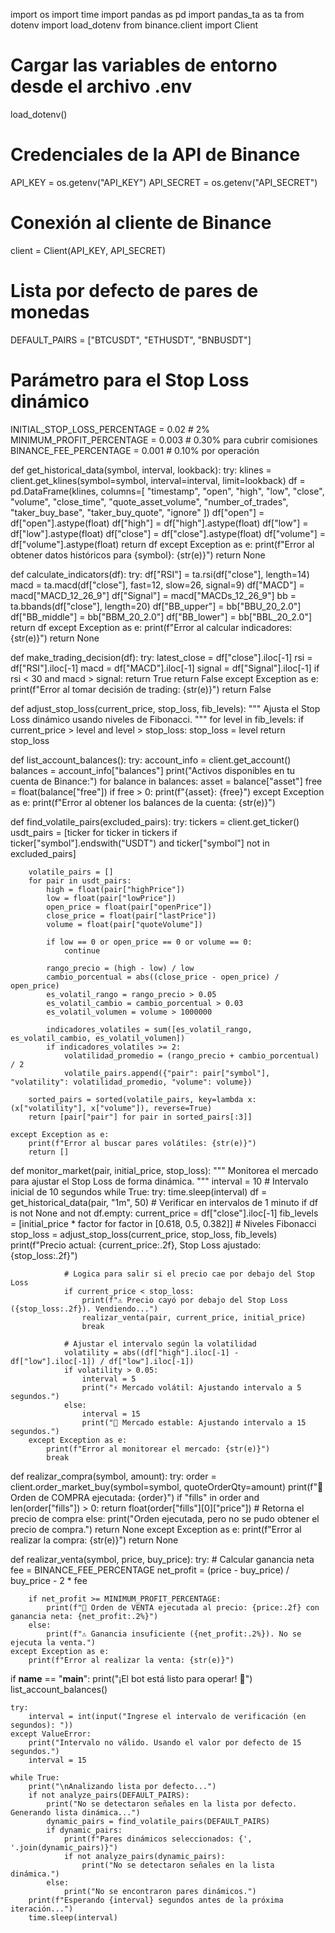 import os
import time
import pandas as pd
import pandas_ta as ta
from dotenv import load_dotenv
from binance.client import Client

# Cargar las variables de entorno desde el archivo .env
load_dotenv()

# Credenciales de la API de Binance
API_KEY = os.getenv("API_KEY")
API_SECRET = os.getenv("API_SECRET")

# Conexión al cliente de Binance
client = Client(API_KEY, API_SECRET)

# Lista por defecto de pares de monedas
DEFAULT_PAIRS = ["BTCUSDT", "ETHUSDT", "BNBUSDT"]

# Parámetro para el Stop Loss dinámico
INITIAL_STOP_LOSS_PERCENTAGE = 0.02  # 2%
MINIMUM_PROFIT_PERCENTAGE = 0.003  # 0.30% para cubrir comisiones
BINANCE_FEE_PERCENTAGE = 0.001  # 0.10% por operación

def get_historical_data(symbol, interval, lookback):
    try:
        klines = client.get_klines(symbol=symbol, interval=interval, limit=lookback)
        df = pd.DataFrame(klines, columns=[
            "timestamp", "open", "high", "low", "close", "volume",
            "close_time", "quote_asset_volume", "number_of_trades",
            "taker_buy_base", "taker_buy_quote", "ignore"
        ])
        df["open"] = df["open"].astype(float)
        df["high"] = df["high"].astype(float)
        df["low"] = df["low"].astype(float)
        df["close"] = df["close"].astype(float)
        df["volume"] = df["volume"].astype(float)
        return df
    except Exception as e:
        print(f"Error al obtener datos históricos para {symbol}: {str(e)}")
        return None

def calculate_indicators(df):
    try:
        df["RSI"] = ta.rsi(df["close"], length=14)
        macd = ta.macd(df["close"], fast=12, slow=26, signal=9)
        df["MACD"] = macd["MACD_12_26_9"]
        df["Signal"] = macd["MACDs_12_26_9"]
        bb = ta.bbands(df["close"], length=20)
        df["BB_upper"] = bb["BBU_20_2.0"]
        df["BB_middle"] = bb["BBM_20_2.0"]
        df["BB_lower"] = bb["BBL_20_2.0"]
        return df
    except Exception as e:
        print(f"Error al calcular indicadores: {str(e)}")
        return None

def make_trading_decision(df):
    try:
        latest_close = df["close"].iloc[-1]
        rsi = df["RSI"].iloc[-1]
        macd = df["MACD"].iloc[-1]
        signal = df["Signal"].iloc[-1]
        if rsi < 30 and macd > signal:
            return True
        return False
    except Exception as e:
        print(f"Error al tomar decisión de trading: {str(e)}")
        return False

def adjust_stop_loss(current_price, stop_loss, fib_levels):
    """
    Ajusta el Stop Loss dinámico usando niveles de Fibonacci.
    """
    for level in fib_levels:
        if current_price > level and level > stop_loss:
            stop_loss = level
    return stop_loss

def list_account_balances():
    try:
        account_info = client.get_account()
        balances = account_info["balances"]
        print("Activos disponibles en tu cuenta de Binance:")
        for balance in balances:
            asset = balance["asset"]
            free = float(balance["free"])
            if free > 0:
                print(f"{asset}: {free}")
    except Exception as e:
        print(f"Error al obtener los balances de la cuenta: {str(e)}")

def find_volatile_pairs(excluded_pairs):
    try:
        tickers = client.get_ticker()
        usdt_pairs = [ticker for ticker in tickers if ticker["symbol"].endswith("USDT") and ticker["symbol"] not in excluded_pairs]

        volatile_pairs = []
        for pair in usdt_pairs:
            high = float(pair["highPrice"])
            low = float(pair["lowPrice"])
            open_price = float(pair["openPrice"])
            close_price = float(pair["lastPrice"])
            volume = float(pair["quoteVolume"])

            if low == 0 or open_price == 0 or volume == 0:
                continue

            rango_precio = (high - low) / low
            cambio_porcentual = abs((close_price - open_price) / open_price)
            es_volatil_rango = rango_precio > 0.05
            es_volatil_cambio = cambio_porcentual > 0.03
            es_volatil_volumen = volume > 1000000

            indicadores_volatiles = sum([es_volatil_rango, es_volatil_cambio, es_volatil_volumen])
            if indicadores_volatiles >= 2:
                volatilidad_promedio = (rango_precio + cambio_porcentual) / 2
                volatile_pairs.append({"pair": pair["symbol"], "volatility": volatilidad_promedio, "volume": volume})

        sorted_pairs = sorted(volatile_pairs, key=lambda x: (x["volatility"], x["volume"]), reverse=True)
        return [pair["pair"] for pair in sorted_pairs[:3]]

    except Exception as e:
        print(f"Error al buscar pares volátiles: {str(e)}")
        return []

def monitor_market(pair, initial_price, stop_loss):
    """
    Monitorea el mercado para ajustar el Stop Loss de forma dinámica.
    """
    interval = 10  # Intervalo inicial de 10 segundos
    while True:
        try:
            time.sleep(interval)
            df = get_historical_data(pair, "1m", 50)  # Verificar en intervalos de 1 minuto
            if df is not None and not df.empty:
                current_price = df["close"].iloc[-1]
                fib_levels = [initial_price * factor for factor in [0.618, 0.5, 0.382]]  # Niveles Fibonacci
                stop_loss = adjust_stop_loss(current_price, stop_loss, fib_levels)
                print(f"Precio actual: {current_price:.2f}, Stop Loss ajustado: {stop_loss:.2f}")

                # Logica para salir si el precio cae por debajo del Stop Loss
                if current_price < stop_loss:
                    print(f"⚠️ Precio cayó por debajo del Stop Loss ({stop_loss:.2f}). Vendiendo...")
                    realizar_venta(pair, current_price, initial_price)
                    break

                # Ajustar el intervalo según la volatilidad
                volatility = abs((df["high"].iloc[-1] - df["low"].iloc[-1]) / df["low"].iloc[-1])
                if volatility > 0.05:
                    interval = 5
                    print("⚡ Mercado volátil: Ajustando intervalo a 5 segundos.")
                else:
                    interval = 15
                    print("🌊 Mercado estable: Ajustando intervalo a 15 segundos.")
        except Exception as e:
            print(f"Error al monitorear el mercado: {str(e)}")
            break

def realizar_compra(symbol, amount):
    try:
        order = client.order_market_buy(symbol=symbol, quoteOrderQty=amount)
        print(f"🛒 Orden de COMPRA ejecutada: {order}")
        if "fills" in order and len(order["fills"]) > 0:
            return float(order["fills"][0]["price"])  # Retorna el precio de compra
        else:
            print("Orden ejecutada, pero no se pudo obtener el precio de compra.")
            return None
    except Exception as e:
        print(f"Error al realizar la compra: {str(e)}")
        return None

def realizar_venta(symbol, price, buy_price):
    try:
        # Calcular ganancia neta
        fee = BINANCE_FEE_PERCENTAGE
        net_profit = (price - buy_price) / buy_price - 2 * fee

        if net_profit >= MINIMUM_PROFIT_PERCENTAGE:
            print(f"🛒 Orden de VENTA ejecutada al precio: {price:.2f} con ganancia neta: {net_profit:.2%}")
        else:
            print(f"⚠️ Ganancia insuficiente ({net_profit:.2%}). No se ejecuta la venta.")
    except Exception as e:
        print(f"Error al realizar la venta: {str(e)}")

if __name__ == "__main__":
    print("¡El bot está listo para operar! 🚀")
    list_account_balances()

    try:
        interval = int(input("Ingrese el intervalo de verificación (en segundos): "))
    except ValueError:
        print("Intervalo no válido. Usando el valor por defecto de 15 segundos.")
        interval = 15

    while True:
        print("\nAnalizando lista por defecto...")
        if not analyze_pairs(DEFAULT_PAIRS):
            print("No se detectaron señales en la lista por defecto. Generando lista dinámica...")
            dynamic_pairs = find_volatile_pairs(DEFAULT_PAIRS)
            if dynamic_pairs:
                print(f"Pares dinámicos seleccionados: {', '.join(dynamic_pairs)}")
                if not analyze_pairs(dynamic_pairs):
                    print("No se detectaron señales en la lista dinámica.")
            else:
                print("No se encontraron pares dinámicos.")
        print(f"Esperando {interval} segundos antes de la próxima iteración...")
        time.sleep(interval)
